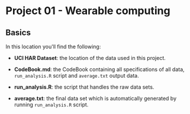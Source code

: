 Project 01 - Wearable computing
===============================

Basics
-------------------------------

In this location you'll find the following:

- **UCI HAR Dataset**: the location of the data used in this project.
 
- **CodeBook.md**: the CodeBook containing all specifications of all data, ```run_analysis.R``` script and ```average.txt``` output data.

- **run_analysis.R**: the script that handles the raw data sets.

- **average.txt**: the final data set which is automatically generated by running ```run_analysis.R``` script.
